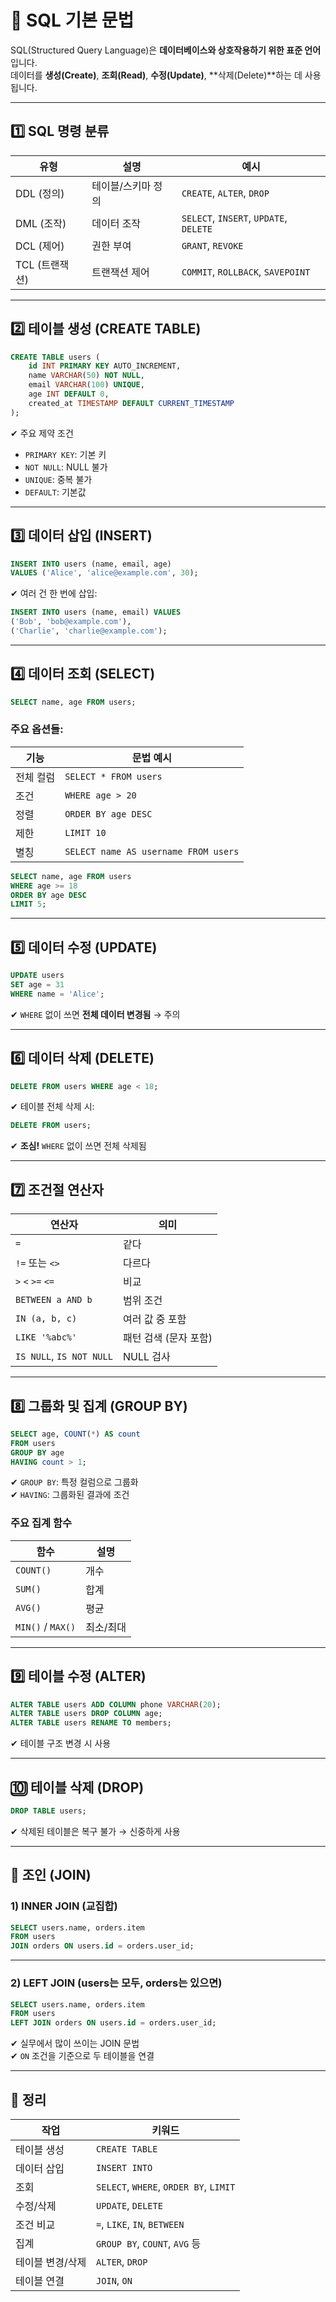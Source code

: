 # 🧾 SQL 기본 문법

SQL(Structured Query Language)은 **데이터베이스와 상호작용하기 위한 표준 언어**입니다.  
데이터를 **생성(Create)**, **조회(Read)**, **수정(Update)**, **삭제(Delete)**하는 데 사용됩니다.

---

## 1️⃣ SQL 명령 분류

| 유형 | 설명 | 예시 |
|------|------|------|
| DDL (정의) | 테이블/스키마 정의 | `CREATE`, `ALTER`, `DROP` |
| DML (조작) | 데이터 조작 | `SELECT`, `INSERT`, `UPDATE`, `DELETE` |
| DCL (제어) | 권한 부여 | `GRANT`, `REVOKE` |
| TCL (트랜잭션) | 트랜잭션 제어 | `COMMIT`, `ROLLBACK`, `SAVEPOINT` |

---

## 2️⃣ 테이블 생성 (CREATE TABLE)

```sql
CREATE TABLE users (
    id INT PRIMARY KEY AUTO_INCREMENT,
    name VARCHAR(50) NOT NULL,
    email VARCHAR(100) UNIQUE,
    age INT DEFAULT 0,
    created_at TIMESTAMP DEFAULT CURRENT_TIMESTAMP
);
```

✔ 주요 제약 조건  
- `PRIMARY KEY`: 기본 키  
- `NOT NULL`: NULL 불가  
- `UNIQUE`: 중복 불가  
- `DEFAULT`: 기본값  

---

## 3️⃣ 데이터 삽입 (INSERT)

```sql
INSERT INTO users (name, email, age)
VALUES ('Alice', 'alice@example.com', 30);
```

✔ 여러 건 한 번에 삽입:

```sql
INSERT INTO users (name, email) VALUES
('Bob', 'bob@example.com'),
('Charlie', 'charlie@example.com');
```

---

## 4️⃣ 데이터 조회 (SELECT)

```sql
SELECT name, age FROM users;
```

### 주요 옵션들:

| 기능 | 문법 예시 |
|------|-----------|
| 전체 컬럼 | `SELECT * FROM users` |
| 조건 | `WHERE age > 20` |
| 정렬 | `ORDER BY age DESC` |
| 제한 | `LIMIT 10` |
| 별칭 | `SELECT name AS username FROM users` |

```sql
SELECT name, age FROM users
WHERE age >= 18
ORDER BY age DESC
LIMIT 5;
```

---

## 5️⃣ 데이터 수정 (UPDATE)

```sql
UPDATE users
SET age = 31
WHERE name = 'Alice';
```

✔ `WHERE` 없이 쓰면 **전체 데이터 변경됨** → 주의

---

## 6️⃣ 데이터 삭제 (DELETE)

```sql
DELETE FROM users WHERE age < 18;
```

✔ 테이블 전체 삭제 시:

```sql
DELETE FROM users;
```

✔ **조심!** `WHERE` 없이 쓰면 전체 삭제됨

---

## 7️⃣ 조건절 연산자

| 연산자 | 의미 |
|--------|------|
| `=`    | 같다 |
| `!=` 또는 `<>` | 다르다 |
| `>` `<` `>=` `<=` | 비교 |
| `BETWEEN a AND b` | 범위 조건 |
| `IN (a, b, c)` | 여러 값 중 포함 |
| `LIKE '%abc%'` | 패턴 검색 (문자 포함) |
| `IS NULL`, `IS NOT NULL` | NULL 검사 |

---

## 8️⃣ 그룹화 및 집계 (GROUP BY)

```sql
SELECT age, COUNT(*) AS count
FROM users
GROUP BY age
HAVING count > 1;
```

✔ `GROUP BY`: 특정 컬럼으로 그룹화  
✔ `HAVING`: 그룹화된 결과에 조건  

### 주요 집계 함수

| 함수 | 설명 |
|------|------|
| `COUNT()` | 개수 |
| `SUM()` | 합계 |
| `AVG()` | 평균 |
| `MIN()` / `MAX()` | 최소/최대 |

---

## 9️⃣ 테이블 수정 (ALTER)

```sql
ALTER TABLE users ADD COLUMN phone VARCHAR(20);
ALTER TABLE users DROP COLUMN age;
ALTER TABLE users RENAME TO members;
```

✔ 테이블 구조 변경 시 사용

---

## 🔟 테이블 삭제 (DROP)

```sql
DROP TABLE users;
```

✔ 삭제된 테이블은 복구 불가 → 신중하게 사용

---

## 🔁 조인 (JOIN)

### 1) INNER JOIN (교집합)

```sql
SELECT users.name, orders.item
FROM users
JOIN orders ON users.id = orders.user_id;
```

---

### 2) LEFT JOIN (users는 모두, orders는 있으면)

```sql
SELECT users.name, orders.item
FROM users
LEFT JOIN orders ON users.id = orders.user_id;
```

✔ 실무에서 많이 쓰이는 JOIN 문법  
✔ `ON` 조건을 기준으로 두 테이블을 연결

---

## 🎯 정리

| 작업 | 키워드 |
|------|--------|
| 테이블 생성 | `CREATE TABLE` |
| 데이터 삽입 | `INSERT INTO` |
| 조회 | `SELECT`, `WHERE`, `ORDER BY`, `LIMIT` |
| 수정/삭제 | `UPDATE`, `DELETE` |
| 조건 비교 | `=`, `LIKE`, `IN`, `BETWEEN` |
| 집계 | `GROUP BY`, `COUNT`, `AVG` 등 |
| 테이블 변경/삭제 | `ALTER`, `DROP` |
| 테이블 연결 | `JOIN`, `ON` |
